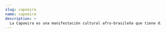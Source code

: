 ```yaml
---
slug: capoeira
name: capoeira
description: >
  La Capoeira es una manifestación cultural afro-brasileña que tiene diversas facetas, como danza, arte marcial, música, acrobacias y expresión corporal.
---
```

